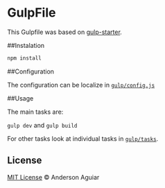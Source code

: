 GulpFile
========

This Gulpfile was based on [gulp-starter](https://github.com/greypants/gulp-starter).

##Instalation

```bash
npm install
```

##Configuration

The configuration can be localize in [`gulp/config.js`](https://github.com/andersonaguiar/GulpFile/blob/master/gulp/config.js)

##Usage

The main tasks are:

`gulp dev` and `gulp build`

For other tasks look at individual tasks in [`gulp/tasks`](https://github.com/andersonaguiar/GulpFile/tree/master/gulp/tasks).


## License

[MIT License](http://mit-license.org/) © Anderson Aguiar